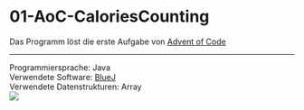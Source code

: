 # 01-AoC-CaloriesCounting

Das Programm löst die erste Aufgabe von  <a href="https://adventofcode.com/2022">Advent of Code</a><br>
<hr>

Programmiersprache: Java <br>
Verwendete Software: <a href="https://www.bluej.org/">BlueJ</a><br>
Verwendete Datenstrukturen: Array <br>
<img src="https://www.bluej.org/bluej-icon-256-2x.png">

